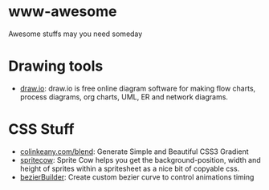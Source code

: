 # www-awesome
Awesome stuffs may you need someday

# Drawing tools
- [draw.io](http://draw.io): draw.io is free online diagram software for making flow charts, process diagrams, org charts, UML, ER and network diagrams.


# CSS Stuff
- [colinkeany.com/blend](http://colinkeany.com/blend/): Generate Simple and Beautiful CSS3 Gradient
- [spritecow](http://www.spritecow.com/): Sprite Cow helps you get the background-position, width and height of sprites within a spritesheet as a nice bit of copyable css.
- [bezierBuilder](http://www.roblaplaca.com/examples/bezierBuilder/): Create custom bezier curve to control animations timing

